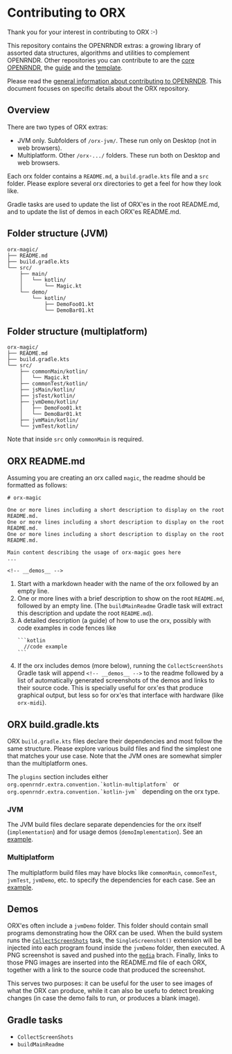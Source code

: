# Contributing to ORX

Thank you for your interest in contributing to ORX :-)

This repository contains the OPENRNDR extras: a growing library of assorted data structures, algorithms and utilities to complement OPENRNDR.
Other repositories you can contribute to are the [core OPENRNDR](https://github.com/openrndr/openrndr/), 
the [guide](https://github.com/openrndr/openrndr-guide/) and the [template](https://github.com/openrndr/openrndr-template/).

Please read the [general information about contributing to OPENRNDR](https://github.com/openrndr/openrndr/blob/master/CONTRIBUTING.md).
This document focuses on specific details about the ORX repository.

## Overview

There are two types of ORX extras: 
- JVM only. Subfolders of `/orx-jvm/`. These run only on Desktop (not in web browsers).
- Multiplatform. Other `/orx-.../` folders. These run both on Desktop and web browsers.

Each orx folder contains a `README.md`, a `build.gradle.kts` file and a `src` folder. 
Please explore several orx directories to get a feel for how they look like.

Gradle tasks are used to update the list of ORX'es in the root README.md, 
and to update the list of demos in each ORX'es README.md.

## Folder structure (JVM)

```
orx-magic/
├── README.md
├── build.gradle.kts
└── src/
    ├── main/
    │   └── kotlin/
    │       └── Magic.kt
    └── demo/
        └── kotlin/
            ├── DemoFoo01.kt
            └── DemoBar01.kt
```

## Folder structure (multiplatform)

```
orx-magic/
├── README.md
├── build.gradle.kts
└── src/
    ├── commonMain/kotlin/
    │   └── Magic.kt
    ├── commonTest/kotlin/
    ├── jsMain/kotlin/
    ├── jsTest/kotlin/
    ├── jvmDemo/kotlin/
    │   ├── DemoFoo01.kt
    │   └── DemoBar01.kt
    ├── jvmMain/kotlin/
    └── jvmTest/kotlin/
```
Note that inside `src` only `commonMain` is required.

## ORX README.md

Assuming you are creating an orx called `magic`, the readme should be formatted as follows:

```
# orx-magic

One or more lines including a short description to display on the root README.md.
One or more lines including a short description to display on the root README.md.
One or more lines including a short description to display on the root README.md.

Main content describing the usage of orx-magic goes here
...

<!-- __demos__ -->
```

1. Start with a markdown header with the name of the orx followed by an empty line.
2. One or more lines with a brief description to show on the root `README.md`, followed by an empty line.
   (The `buildMainReadme` Gradle task will extract this description and update the root `README.md`).
3. A detailed description (a guide) of how to use the orx, possibly with code examples in code fences like
   ````
   ```kotlin
     //code example
   ```
   ````
4. If the orx includes demos (more below), running the `CollectScreenShots` Gradle task will append `<!-- __demos__ -->`
   to the readme followed by a list of automatically generated screenshots of the demos and links to their source code.
   This is specially useful for orx'es that produce graphical output, but less so for orx'es that interface
   with hardware (like `orx-midi`).

## ORX build.gradle.kts

ORX `build.gradle.kts` files declare their dependencies and most follow the same structure. 
Please explore various build files and find the simplest one that matches your use case. 
Note that the JVM ones are somewhat simpler than the multiplatform ones.

The `plugins` section includes either ``org.openrndr.extra.convention.`kotlin-multiplatform` `` or
``org.openrndr.extra.convention.`kotlin-jvm` `` depending on the orx type.

### JVM

The JVM build files declare separate dependencies for the orx itself (`implementation`) and for usage demos
(`demoImplementation`). 
See an [example](https://github.com/openrndr/orx/blob/master/orx-jvm/orx-dnk3/build.gradle.kts).

### Multiplatform

The multiplatform build files may have blocks like `commonMain`, `commonTest`, `jvmTest`, `jvmDemo`, etc. to specify the dependencies for each case. See an [example](https://github.com/openrndr/orx/blob/master/orx-color/build.gradle.kts).

## Demos

ORX'es often include a `jvmDemo` folder. This folder should contain small programs demonstrating
how the ORX can be used. When the build system runs the 
[`CollectScreenShots`](buildSrc/src/main/kotlin/CollectScreenShots.kt) task, 
the `SingleScreenshot()` extension will be injected into each program found inside the `jvmDemo`
folder, then executed. A PNG screenshot is saved and pushed into the [`media`](https://github.com/openrndr/orx/tree/media) brach. Finally, links to those PNG images are inserted into the README.md file of each ORX,
together with a link to the source code that produced the screenshot.

This serves two purposes: it can be useful for the user to see images of what the ORX can produce,
while it can also be usefu to detect breaking changes (in case the demo fails to run, or produces a
blank image).

## Gradle tasks

* `CollectScreenShots`
* `buildMainReadme`
